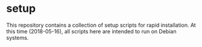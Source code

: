 # setup

This repository contains a collection of setup scripts for rapid installation.
At this time (2018-05-16), all scripts here are intended to run on Debian systems.
